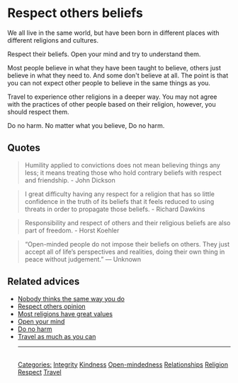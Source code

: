 # Respect others beliefs

We all live in the same world, but have been born in different places with different religions and cultures.

Respect their beliefs. Open your mind and try to understand them.

Most people believe in what they have been taught to believe, others just believe in what they need to. And some don't believe at all. The point is that you can not expect other people to believe in the same things as you.

Travel to experience other religions in a deeper way. You may not agree with the practices of other people based on their religion, however, you should respect them.

Do no harm. No matter what you believe, Do no harm.

## Quotes

> Humility applied to convictions does not mean believing things any less; it means treating those who hold contrary beliefs with respect and friendship. - John Dickson

> I great difficulty having any respect for a religion that has so little confidence in the truth of its beliefs that it feels reduced to using threats in order to propagate those beliefs. - Richard Dawkins

> Responsibility and respect of others and their religious beliefs are also part of freedom. - Horst Koehler

> “Open-minded people do not impose their beliefs on others. They just accept all of life’s perspectives and realities, doing their own thing in peace without judgement.” — Unknown 

## Related advices

- [Nobody thinks the same way you do](Nobody%20thinks%20the%20same%20way%20you%20do/index.md)
- [Respect others opinion](Respect%20others%20opinion/index.md)
- [Most religions have great values](Most%20religions%20have%20great%20values/index.md)
- [Open your mind](Open%20your%20mind/index.md)
- [Do no harm](Do%20no%20harm/index.md)
- [Travel as much as you can](Travel%20as%20much%20as%20you%20can/index.md)<hr/><br/>[Categories:](Categories/index.md) [Integrity](Categories/Integrity.md) [Kindness](Categories/Kindness.md) [Open-mindedness](Categories/Open-mindedness.md) [Relationships](Categories/Relationships.md) [Religion](Categories/Religion.md) [Respect](Categories/Respect.md) [Travel](Categories/Travel.md)
